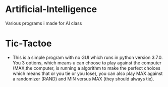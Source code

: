 # Artificial-Intelligence
Various programs i made for AI class

# Tic-Tactoe 
  - This is a simple program with no GUI which runs in python version 3.7.0. You 3 options, which means u can choose to play against the computer (MAX,the computer, is running a algorithm to make the perfect choices which means that or you tie or you lose), you can also play MAX against a randomizer (RAND) and MIN versus MAX (they should always tie).
